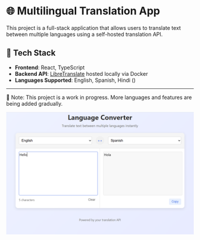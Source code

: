 # 🌐 Multilingual Translation App

This project is a full-stack application that allows users to translate text between multiple languages using a self-hosted translation API.

## 🧰 Tech Stack

- **Frontend**: React, TypeScript
- **Backend API**: [LibreTranslate](https://libretranslate.com/) hosted locally via Docker
- **Languages Supported**: English, Spanish, Hindi ()

---
🚧 Note: This project is a work in progress. More languages and features are being added gradually.

![img](image-1.png)